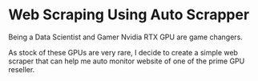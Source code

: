 # Web Scraping Using Auto Scrapper
Being a Data Scientist and Gamer Nvidia RTX GPU are game changers.

As stock of these GPUs are very rare, I decide to create a simple web scraper that can help me auto monitor website of one of the prime GPU reseller.
